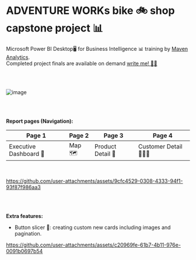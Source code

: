 # ADVENTURE WORKs bike 🚲 shop capstone project 📊
Microsoft Power BI Desktop🖥️ for Business Intelligence 📊 training by [Maven Analytics](https://www.udemy.com/course/microsoft-power-bi-up-running-with-power-bi-desktop/). <br>
Completed project finals are available on demand [write me! ✍🏼](https://www.linkedin.com/in/mohamed-alie-kamara-8765941a4/)

<br>
<br>


![image](https://github.com/user-attachments/assets/8057f6db-69c4-4d11-ae2a-24598931c55a)

<br>




<br>

**Report pages (Navigation):** <br>

|      Page 1     |    Page 2     | Page 3             |     Page 4       | 
| ----------------| ------------- | ------------------ | -----------------|
|Executive Dashboard 💼| Map 🗺️       | Product Detail 🧾 |Customer Detail 🙍🏼‍♀️|


<br>


https://github.com/user-attachments/assets/9cfc4529-0308-4333-94f1-93f87f986aa3




<br>
<br>

**Extra features:**
- Button slicer 🔳:  creating custom new cards including images and pagination.


https://github.com/user-attachments/assets/c20969fe-61b7-4b11-976e-0091b0697b54


